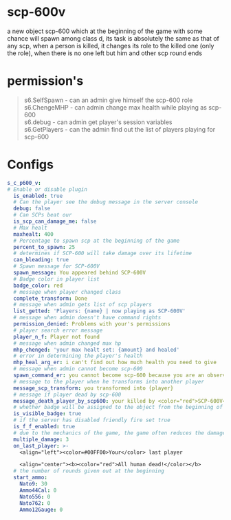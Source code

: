 # scp-600v
a new object scp-600 which at the beginning of the game with some chance will spawn among class d, its task is absolutely the same as that of any scp, when a person is killed, it changes its role to the killed one (only the role), when there is no one left but him and other scp round ends
# permission's
> s6.SelfSpawn - can an admin give himself the scp-600 role    
> s6.ChengeMHP - can admin change max health while playing as scp-600     
> s6.debug - can admin get player's session variables     
> s6.GetPlayers - can the admin find out the list of players playing for scp-600     

# Configs
```yaml
s_c_p600_v:
# Enable or disable plugin
  is_enabled: true
  # Can the player see the debug message in the server console
  debug: false
  # Can SCPs beat our
  is_scp_can_damage_me: false
  # Max healt
  maxhealt: 400
  # Percentage to spawn scp at the beginning of the game
  percent_to_spawn: 25
  # determines if SCP-600 will take damage over its lifetime
  can_bleading: true
  # Spawn message for SCP-600V
  spawn_message: You appeared behind SCP-600V
  # Badge color in player list
  badge_color: red
  # message when player changed class
  complete_transform: Done
  # message when admin gets list of scp players
  list_getted: 'Players: {name} | now playing as SCP-600V'
  # message when admin doesn't have command rights
  permission_denied: Problems with your's permissions
  # player search error message
  player_n_f: Player not found
  # message when admin changed max hp
  mhp_chenged: 'your max healt set: {amount} and healed'
  # error in determining the player's health
  mhp_heal_arg_er: i can't find out how much health you need to give
  # message when admin cannot become scp-600
  spawn_command_er: you cannot become scp-600 because you are an observer
  # message to the player when he transforms into another player
  message_scp_transform: you transformed into {player}
  # message if player dead by scp-600
  message_death_player_by_scp600: your killed by <color="red">SCP-600V</color>
  # whether badge will be assigned to the object from the beginning of the game
  is_visible_badge: true
  # if the server has disabled friendly fire set true
  is_f_f_enabled: true
  # due to the mechanics of the game, the game often reduces the damage dealt
  multiple_damage: 3
  on_last_player: >-
    <align="left"><color=#00FF00>Your</color> last player

    <align="center"><b><color="red">All human dead!</color></b>
  # the number of rounds given out at the beginning
  start_ammo:
    Nato9: 30
    Ammo44Cal: 0
    Nato556: 0
    Nato762: 0
    Ammo12Gauge: 0
```
